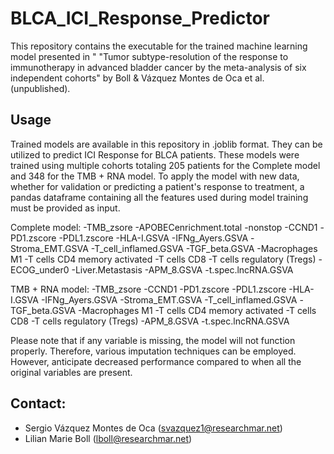 # BLCA_ICI_Response_Predictor

This repository contains the executable for the trained machine learning model presented in " "Tumor subtype-resolution of the response to immunotherapy in advanced bladder cancer by the meta-analysis of six independent cohorts" by Boll & Vázquez Montes de Oca et al. (unpublished).

## Usage

Trained models are available in this repository in .joblib format. They can be utilized to predict ICI Response for BLCA patients. These models were trained using multiple cohorts totaling 205 patients for the Complete model and 348 for the TMB + RNA model. To apply the model with new data, whether for validation or predicting a patient's response to treatment, a pandas dataframe containing all the features used during model training must be provided as input.

Complete model:
-TMB_zsore
-APOBECenrichment.total
-nonstop
-CCND1
-PD1.zscore
-PDL1.zscore
-HLA-I.GSVA
-IFNg_Ayers.GSVA
-Stroma_EMT.GSVA
-T_cell_inflamed.GSVA
-TGF_beta.GSVA
-Macrophages M1
-T cells CD4 memory activated
-T cells CD8
-T cells regulatory (Tregs)
-ECOG_under0
-Liver.Metastasis
-APM_8.GSVA
-t.spec.lncRNA.GSVA

TMB + RNA model:
-TMB_zsore
-CCND1
-PD1.zscore
-PDL1.zscore
-HLA-I.GSVA
-IFNg_Ayers.GSVA
-Stroma_EMT.GSVA
-T_cell_inflamed.GSVA
-TGF_beta.GSVA
-Macrophages M1
-T cells CD4 memory activated
-T cells CD8
-T cells regulatory (Tregs)
-APM_8.GSVA
-t.spec.lncRNA.GSVA

Please note that if any variable is missing, the model will not function properly. Therefore, various imputation techniques can be employed. However, anticipate decreased performance compared to when all the original variables are present.

## Contact:
- Sergio Vázquez Montes de Oca (svazquez1@researchmar.net)
- Lilian Marie Boll (lboll@researchmar.net)
